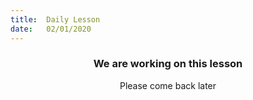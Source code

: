 ```yaml
---
title:  Daily Lesson
date:   02/01/2020
---
```


### <center>We are working on this lesson</center>
<center>Please come back later</center>